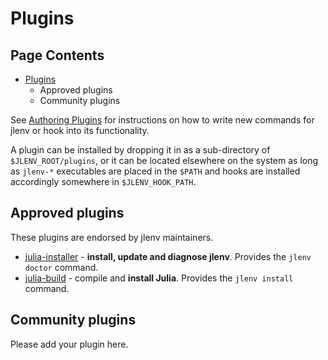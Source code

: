 # Plugins

## Page Contents

* [Plugins](#plugins)
  * [<a href="#approved-plugins"></a>Approved plugins](#approved-plugins)
  * [<a href="#community-plugins"></a>Community plugins](#community-plugins)

See [Authoring Plugins](/authoring-plugins.md) for instructions on how to write 
new commands for jlenv or hook into its functionality.

A plugin can be installed by dropping it in as a sub-directory of 
`$JLENV_ROOT/plugins`, or it can be located elsewhere on the system as long as 
`jlenv-*` executables are placed in the `$PATH` and hooks are installed 
accordingly somewhere in `$JLENV_HOOK_PATH`.

[](#approved-plugins)Approved plugins
-------------------------------------

These plugins are endorsed by jlenv maintainers.

*   [julia-installer](https://github.com/jlenv/jlenv-installer) - **install, update and diagnose jlenv**.
    Provides the `jlenv doctor` command.
*   [julia-build](https://github.com/jlenv/julia-build) - compile and **install Julia**.
    Provides the `jlenv install` command.
<!-- *   [ctags](https://github.com/jlenv/jlenv-ctags) - automatically **generate ctags** for jlenv Julia stdlibs
*   [vars](https://github.com/jlenv/jlenv-vars) - safely sets global and per-project **environment variables**
*   [each](https://github.com/jlenv/jlenv-each) - execute the same command **with each** installed Julia
*   [update](https://github.com/jlenv/jlenv-update) - **update jlenv** and installed plugins
*   [whatis](https://github.com/jlenv/jlenv-whatis) - **resolve abbreviations** to full Julia identifiers (useful for other plugins)
*   [aliases](https://github.com/jlenv/jlenv-aliases) - **create aliases** for Julia versions -->

[](#community-plugins)Community plugins
---------------------------------------

Please add your plugin here.
